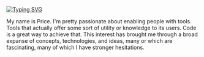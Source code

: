 <!--   [![Typing SVG](https://readme-typing-svg.herokuapp.com/?lines=)](https://git.io/typing-svg)  -->
[![Typing SVG](https://readme-typing-svg.herokuapp.com?font=Fira+Code&size=16&duration=10000&pause=1000&center=true&multiline=true&width=870&lines=The+five+boxing+wizards+jump+quickly)](https://git.io/typing-svg)

My name is Price. I'm pretty passionate about enabling people with tools. Tools that actually offer some sort of utility or knowledge to its users. Code is a great way to achieve that. This interest has brought me through a broad expanse of concepts, technologies, and ideas, many or which are fascinating, many of which I have stronger hesitations. 

<!--
**pricesmith/pricesmith** is a ✨ _special_ ✨ repository because its `README.md` (this file) appears on your GitHub profile.

Here are some ideas to get you started:

- 🔭 I’m currently working on ... 
- 🌱 I’m currently learning ...
- 👯 I’m looking to collaborate on ...
- 🤔 I’m looking for help with ...
- 💬 Ask me about ...
- 📫 How to reach me: ...
- ⚡ Fun fact: ...
-->
